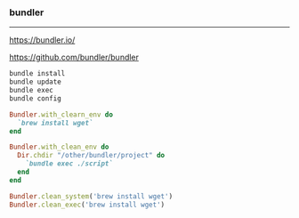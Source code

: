 ### bundler
--- 
https://bundler.io/

https://github.com/bundler/bundler


```sh
bundle install
bundle update
bundle exec 
bundle config

```

```rb
Bundler.with_clearn_env do
  `brew install wget`
end

Bundler.with_clean_env do
  Dir.chdir "/other/bundler/project" do
    `bundle exec ./script`
  end
end

Bundler.clean_system('brew install wget')
Bundler.clean_exec('brew install wget')
```

```

```


